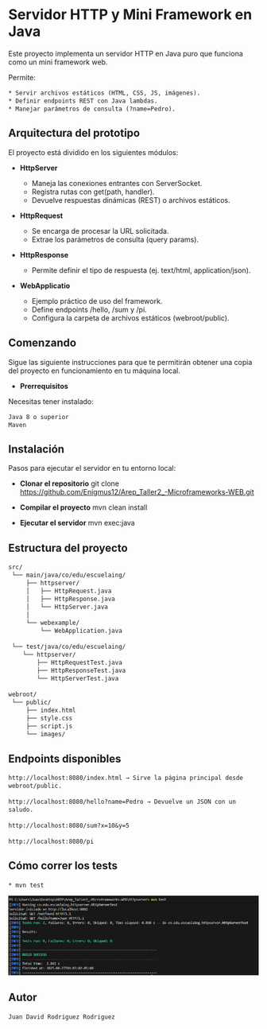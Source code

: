 # Servidor HTTP y Mini Framework en Java
Este proyecto implementa un servidor HTTP en Java puro que funciona como un mini framework web.

Permite:

    * Servir archivos estáticos (HTML, CSS, JS, imágenes).
    * Definir endpoints REST con Java lambdas.
    * Manejar parámetros de consulta (?name=Pedro).

## Arquitectura del prototipo

El proyecto está dividido en los siguientes módulos:

- **HttpServer**
    * Maneja las conexiones entrantes con ServerSocket.
    * Registra rutas con get(path, handler).
    * Devuelve respuestas dinámicas (REST) o archivos estáticos.

- **HttpRequest**
    * Se encarga de procesar la URL solicitada.
    * Extrae los parámetros de consulta (query params).

- **HttpResponse**
    * Permite definir el tipo de respuesta (ej. text/html, application/json).

- **WebApplicatio**
    * Ejemplo práctico de uso del framework.
    * Define endpoints /hello, /sum y /pi.
    * Configura la carpeta de archivos estáticos (webroot/public).

## Comenzando

Sigue las siguiente instrucciones para que te permitirán obtener una copia del proyecto en funcionamiento en tu máquina local.

- **Prerrequisitos**

Necesitas tener instalado:

    Java 8 o superior
    Maven

## Instalación

Pasos para ejecutar el servidor en tu entorno local:

- **Clonar el repositorio**
    git clone https://github.com/Enigmus12/Arep_Taller2_-Microframeworks-WEB.git

- **Compilar el proyecto**
    mvn clean install

- **Ejecutar el servidor**
    mvn exec:java

## Estructura del proyecto

```plaintext
src/
 └── main/java/co/edu/escuelaing/
     ├── httpserver/
     │   ├── HttpRequest.java
     │   ├── HttpResponse.java
     │   └── HttpServer.java
     │
     └── webexample/
         └── WebApplication.java

 └── test/java/co/edu/escuelaing/
    └── httpserver/
        ├── HttpRequestTest.java
        ├── HttpResponseTest.java
        └── HttpServerTest.java

webroot/
 └── public/
     ├── index.html
     ├── style.css
     ├── script.js
     └── images/
```




## Endpoints disponibles

    http://localhost:8080/index.html → Sirve la página principal desde webroot/public.

    http://localhost:8080/hello?name=Pedro → Devuelve un JSON con un saludo.

    http://localhost:8080/sum?x=10&y=5 

    http://localhost:8080/pi

## Cómo correr los tests
    * mvn test

   ![alt text](img/image.png)


## Autor
    Juan David Rodriguez Rodriguez
